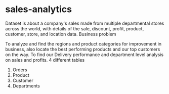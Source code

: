 # sales-analytics

Dataset is about a company's sales made from multiple departmental stores across the world, with details of the sale, discount, profit, product, customer, store, and location data.
Business problem

To analyze and find the regions and product categories for improvement in business, also locate the best performing products and our top customers on the way. To find our Delivery performance and department level analysis on sales and profits.
4 different tables 
1) Orders
2) Product
3) Customer
4) Departments

